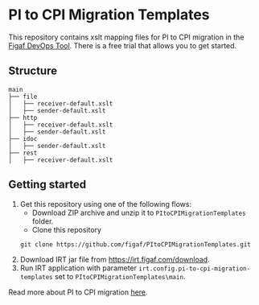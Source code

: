 # PI to CPI Migration Templates
This repository contains xslt mapping files for PI to CPI migration in the [Figaf DevOps Tool](https://figaf.com/figaf-devops-tool/). There is a free trial that allows you to get started. 

## Structure 

```
main
├── file
│   ├── receiver-default.xslt
│   ├── sender-default.xslt 
├── http
│   ├── receiver-default.xslt
│   ├── sender-default.xslt 
├── idoc
│   ├── sender-default.xslt 
├── rest
│   ├── receiver-default.xslt
```

## Getting started

1. Get this repository using one of the following flows:
   - Download ZIP archive and unzip it to `PItoCPIMigrationTemplates` folder.
   - Clone this repository
   ```
   git clone https://github.com/figaf/PItoCPIMigrationTemplates.git
   ```
2. Download IRT jar file from https://irt.figaf.com/download.
3. Run IRT application with parameter `irt.config.pi-to-cpi-migration-templates` set to `PItoCPIMigrationTemplates\main`.

Read more about PI to CPI migration [here](https://figaf.com/help/irt/latest/#pi-to-cpi-migration).